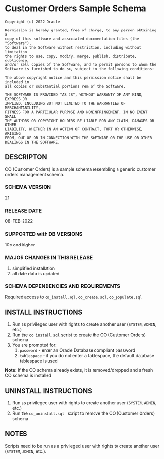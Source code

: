 # Customer Orders Sample Schema 


```
Copyright (c) 2022 Oracle

Permission is hereby granted, free of charge, to any person obtaining a
copy of this software and associated documentation files (the "Software"),
to deal in the Software without restriction, including without limitation
the rights to use, copy, modify, merge, publish, distribute, sublicense,
and/or sell copies of the Software, and to permit persons to whom the
Software is furnished to do so, subject to the following conditions:

The above copyright notice and this permission notice shall be included in
all copies or substantial portions rem of the Software.

THE SOFTWARE IS PROVIDED "AS IS", WITHOUT WARRANTY OF ANY KIND, EXPRESS OR
IMPLIED, INCLUDING BUT NOT LIMITED TO THE WARRANTIES OF MERCHANTABILITY,
FITNESS FOR A PARTICULAR PURPOSE AND NONINFRINGEMENT. IN NO EVENT SHALL
THE AUTHORS OR COPYRIGHT HOLDERS BE LIABLE FOR ANY CLAIM, DAMAGES OR OTHER
LIABILITY, WHETHER IN AN ACTION OF CONTRACT, TORT OR OTHERWISE, ARISING 
FROM, OUT OF OR IN CONNECTION WITH THE SOFTWARE OR THE USE OR OTHER 
DEALINGS IN THE SOFTWARE.
```

## DESCRIPTON

CO (Customer Orders) is a sample schema resembling a generic customer orders management schema.

### SCHEMA VERSION

21

### RELEASE DATE

08-FEB-2022

### SUPPORTED with DB VERSIONS

19c and higher

### MAJOR CHANGES IN THIS RELEASE

1. simplified installation
2. all date data is updated

### SCHEMA DEPENDENCIES AND REQUIREMENTS
 Required access to `co_install.sql`, `co_create.sql`, `co_populate.sql`

## INSTALL INSTRUCTIONS
1. Run as privileged user with rights to create another user (`SYSTEM`, `ADMIN`, etc.)
2. Run the `co_install.sql` script to create the CO (Customer Orders) schema
3. You are prompted for:
    1. `password` - enter an Oracle Database compliant password
    2. `tablespace` - if you do not enter a tablespace, the default database tablespace is used

**Note:** If the CO schema already exists, it is removed/dropped and 
        a fresh CO schema is installed

## UNINSTALL INSTRUCTIONS

1. Run as privileged user with rights to create another user (`SYSTEM`, `ADMIN`, etc.)
2. Run the `co_uninstall.sql ` script to remove the CO (Customer Orders) schema

## NOTES
Scripts need to be run as a privileged user with rights to create another user (`SYSTEM`, `ADMIN`, etc.).
